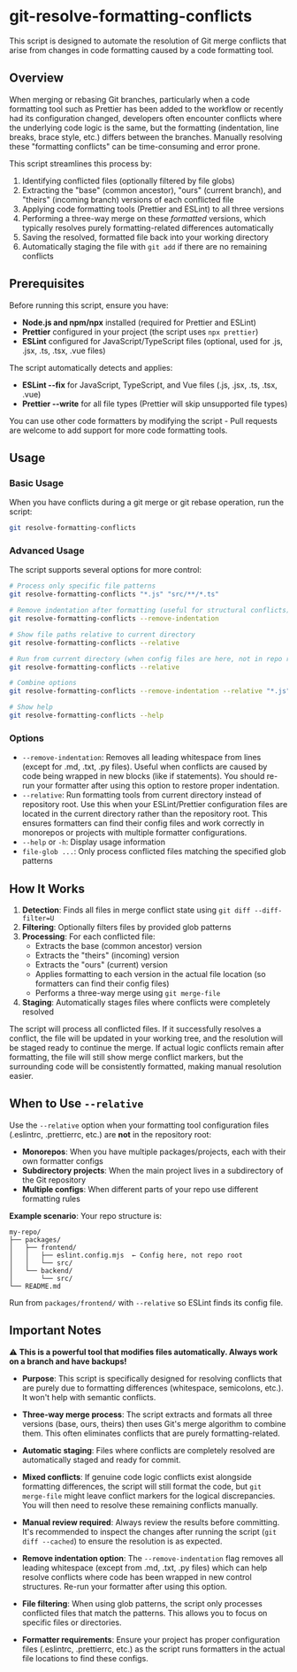 # git-resolve-formatting-conflicts

This script is designed to automate the resolution of Git merge conflicts that arise from
changes in code formatting caused by a code formatting tool.

## Overview

When merging or rebasing Git branches, particularly when a code formatting tool such as Prettier has
been added to the workflow or recently had its configuration changed, developers often encounter
conflicts where the underlying code logic is the same, but the formatting (indentation, line breaks,
brace style, etc.) differs between the branches. Manually resolving these "formatting conflicts" can
be time-consuming and error prone.

This script streamlines this process by:

1. Identifying conflicted files (optionally filtered by file globs)
2. Extracting the "base" (common ancestor), "ours" (current branch), and "theirs" (incoming branch)
   versions of each conflicted file
3. Applying code formatting tools (Prettier and ESLint) to all three versions
4. Performing a three-way merge on these _formatted_ versions, which typically resolves purely
   formatting-related differences automatically
5. Saving the resolved, formatted file back into your working directory
6. Automatically staging the file with `git add` if there are no remaining conflicts

## Prerequisites

Before running this script, ensure you have:

- **Node.js and npm/npx** installed (required for Prettier and ESLint)
- **Prettier** configured in your project (the script uses `npx prettier`)
- **ESLint** configured for JavaScript/TypeScript files (optional, used for .js, .jsx, .ts, .tsx, .vue files)

The script automatically detects and applies:

- **ESLint --fix** for JavaScript, TypeScript, and Vue files (.js, .jsx, .ts, .tsx, .vue)
- **Prettier --write** for all file types (Prettier will skip unsupported file types)

You can use other code formatters by modifying the script - Pull requests are welcome to add support
for more code formatting tools.

## Usage

### Basic Usage

When you have conflicts during a git merge or git rebase operation, run the script:

```bash
git resolve-formatting-conflicts
```

### Advanced Usage

The script supports several options for more control:

```bash
# Process only specific file patterns
git resolve-formatting-conflicts "*.js" "src/**/*.ts"

# Remove indentation after formatting (useful for structural conflicts)
git resolve-formatting-conflicts --remove-indentation

# Show file paths relative to current directory
git resolve-formatting-conflicts --relative

# Run from current directory (when config files are here, not in repo root)
git resolve-formatting-conflicts --relative

# Combine options
git resolve-formatting-conflicts --remove-indentation --relative "*.js" "*.ts"

# Show help
git resolve-formatting-conflicts --help
```

### Options

- `--remove-indentation`: Removes all leading whitespace from lines (except for .md, .txt, .py
  files). Useful when conflicts are caused by code being wrapped in new blocks (like if statements).
  You should re-run your formatter after using this option to restore proper indentation.
- `--relative`: Run formatting tools from current directory instead of repository root. Use this
  when your ESLint/Prettier configuration files are located in the current directory rather than the
  repository root. This ensures formatters can find their config files and work correctly in
  monorepos or projects with multiple formatter configurations.
- `--help` or `-h`: Display usage information
- `file-glob ...`: Only process conflicted files matching the specified glob patterns

## How It Works

1. **Detection**: Finds all files in merge conflict state using `git diff --diff-filter=U`
2. **Filtering**: Optionally filters files by provided glob patterns
3. **Processing**: For each conflicted file:
   - Extracts the base (common ancestor) version
   - Extracts the "theirs" (incoming) version  
   - Extracts the "ours" (current) version
   - Applies formatting to each version in the actual file location (so formatters can find their config files)
   - Performs a three-way merge using `git merge-file`
4. **Staging**: Automatically stages files where conflicts were completely resolved

The script will process all conflicted files. If it successfully resolves a conflict, the file will
be updated in your working tree, and the resolution will be staged ready to continue the merge. If
actual logic conflicts remain after formatting, the file will still show merge conflict markers, but
the surrounding code will be consistently formatted, making manual resolution easier.

## When to Use `--relative`

Use the `--relative` option when your formatting tool configuration files (.eslintrc, .prettierrc,
etc.) are **not** in the repository root:

- **Monorepos**: When you have multiple packages/projects, each with their own formatter configs
- **Subdirectory projects**: When the main project lives in a subdirectory of the Git repository
- **Multiple configs**: When different parts of your repo use different formatting rules

**Example scenario**: Your repo structure is:

```text
my-repo/
├── packages/
│   ├── frontend/
│   │   ├── eslint.config.mjs  ← Config here, not repo root
│   │   └── src/
│   └── backend/
│       └── src/
└── README.md
```

Run from `packages/frontend/` with `--relative` so ESLint finds its config file.

## Important Notes

⚠️ **This is a powerful tool that modifies files automatically. Always work on a branch and have backups!**

- **Purpose**: This script is specifically designed for resolving conflicts that are purely due to
  formatting differences (whitespace, semicolons, etc.). It won't help with semantic conflicts.

- **Three-way merge process**: The script extracts and formats all three versions (base, ours,
  theirs) then uses Git's merge algorithm to combine them. This often eliminates conflicts that are
  purely formatting-related.

- **Automatic staging**: Files where conflicts are completely resolved are automatically staged and
  ready for commit.

- **Mixed conflicts**: If genuine code logic conflicts exist alongside formatting differences, the
  script will still format the code, but `git merge-file` might leave conflict markers for the
  logical discrepancies. You will then need to resolve these remaining conflicts manually.

- **Manual review required**: Always review the results before committing. It's recommended to
  inspect the changes after running the script (`git diff --cached`) to ensure the resolution is as
  expected.

- **Remove indentation option**: The `--remove-indentation` flag removes all leading whitespace
  (except from .md, .txt, .py files) which can help resolve conflicts where code has been wrapped in
  new control structures. Re-run your formatter after using this option.

- **File filtering**: When using glob patterns, the script only processes conflicted files that
  match the patterns. This allows you to focus on specific files or directories.

- **Formatter requirements**: Ensure your project has proper configuration files (.eslintrc,
  .prettierrc, etc.) as the script runs formatters in the actual file locations to find these
  configs.
